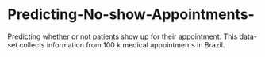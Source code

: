 # Predicting-No-show-Appointments-
Predicting whether or not patients show up for their appointment. This data-set collects information from 100 k medical appointments in Brazil.
